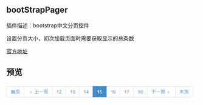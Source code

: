bootStrapPager
----

插件描述：bootstrap中文分页控件

设置分页大小，初次加载页面时需要获取显示的总条数

[官方地址](http://www.jq22.com/jquery-info4510)
  
 ## 预览
 ![Page](https://github.com/WispYs/Web-Plugins/blob/master/img/page.png "Page")
